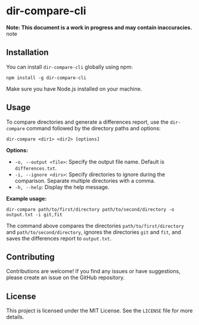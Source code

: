 
# dir-compare-cli
**Note: This document is a work in progress and may contain inaccuracies.**
note
## Installation

You can install `dir-compare-cli` globally using npm:

```shell
npm install -g dir-compare-cli
```

Make sure you have Node.js installed on your machine.

## Usage

To compare directories and generate a differences report, use the `dir-compare` command followed by the directory paths and options:

```shell
dir-compare <dir1> <dir2> [options]
```

**Options:**

- `-o, --output <file>`: Specify the output file name. Default is `differences.txt`.
- `-i, --ignore <dirs>`: Specify directories to ignore during the comparison. Separate multiple directories with a comma.
- `-h, --help`: Display the help message.

**Example usage:**

```shell
dir-compare path/to/first/directory path/to/second/directory -o output.txt -i git,fit
```

The command above compares the directories `path/to/first/directory` and `path/to/second/directory`, ignores the directories `git` and `fit`, and saves the differences report to `output.txt`.
## Contributing

Contributions are welcome! If you find any issues or have suggestions, please create an issue on the GitHub repository.

## License
This project is licensed under the MIT License. See the `LICENSE` file for more details.

